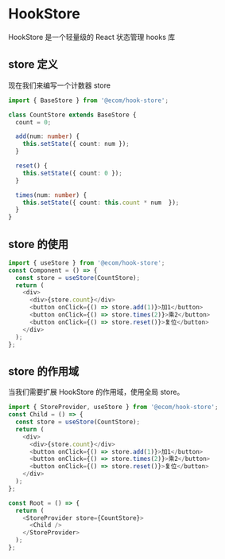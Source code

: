 # HookStore
HookStore 是一个轻量级的 React 状态管理 hooks 库

## store 定义
现在我们来编写一个计数器 store

```typescript
import { BaseStore } from '@ecom/hook-store';

class CountStore extends BaseStore {
  count = 0;

  add(num: number) {
    this.setState({ count: num });
  }

  reset() {
    this.setState({ count: 0 });
  }

  times(num: number) {
    this.setState({ count: this.count * num  });
  }
}

```

## store 的使用
```typescript
import { useStore } from '@ecom/hook-store';
const Component = () => {
  const store = useStore(CountStore);
  return (
    <div>
      <div>{store.count}</div>
      <button onClick={() => store.add(1)}>加1</button>
      <button onClick={() => store.times(2)}>乘2</button>
      <button onClick={() => store.reset()}>复位</button>
    </div>
  );
};
```

## store 的作用域
当我们需要扩展 HookStore 的作用域，使用全局 store。
```typescript
import { StoreProvider, useStore } from '@ecom/hook-store';
const Child = () => {
  const store = useStore(CountStore);
  return (
    <div>
      <div>{store.count}</div>
      <button onClick={() => store.add(1)}>加1</button>
      <button onClick={() => store.times(2)}>乘2</button>
      <button onClick={() => store.reset()}>复位</button>
    </div>
  );
};

const Root = () => {
  return (
    <StoreProvider store={CountStore}>
      <Child />
    </StoreProvider>
  );
};

```